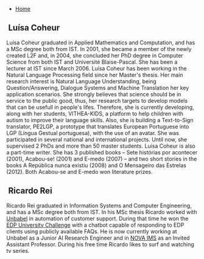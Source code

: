 * [Home](index.md)

<div class="editor luisa" id="luisa"></div>

## &nbsp;Luísa Coheur

Luísa Coheur graduated in Applied Mathematics and Computation, and has a MSc degree both from IST. In 2001, she became a member of the newly created L2F and, in 2004, she concluded her PhD degree in Computer Science from both IST and Université Blaise-Pascal. She has been a lecturer at IST since March 2006. Luísa Coheur has been working in the Natural Language Processing field since her Master's thesis. Her main research interest is Natural Language Understanding, being Question/Answering, Dialogue Systems and Machine Translation her key application scenarios. She strongly believes that science should be in service to the public good, thus, her research targets to develop models that can be usefull in people's lifes. Therefore, she is currently developing, along with her students, VITHEA-KIDS, a platform to help children with autism to improve their language skills. Also, she is building a Text-to-Sign translator, PE2LGP, a prototype that translates European Portuguese into LGP (Língua Gestual portuguesa), with the use of an avatar. She was participated in several national and international projects. Until now, she supervised 2 PhDs and more than 50 master students. Luisa Coheur is also a part-time writer. She has 3 published books – Sete histórias por acontecer (2001), Acabou-se! (2001) and E-medo (2007) – and two short stories in the books A República nunca existiu (2008) and O Mensageiro das Estrelas (2012). Both Acabou-se and E-medo won literature prizes.

<div class="editor ricardo" id="ricardo"></div>

## &nbsp;Ricardo Rei

Ricardo Rei graduated in Information Systems and Computer Engineering, and has a MSc degree both from IST. In his MSc thesis Ricardo worked with [Unbabel](https://unbabel.com/) in automation of customer support. During that time he won the [EDP University Challenge](https://portugal.edp.com/pt-pt/edp-university-challenge/sobre-o-concurso) with a chatbot capable of responding to EDP clients using publicly available FAQs. He is now currently working at Unbabel as a Junior AI Research Engineer and in [NOVA IMS](https://www.novaims.unl.pt/default) as an Invited Assistant Professor. During his free time Ricardo likes to surf and watching tv series.